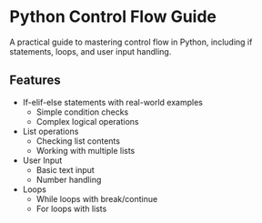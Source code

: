 # Python Control Flow Guide

A practical guide to mastering control flow in Python, including if statements, loops, and user input handling.

## Features

- If-elif-else statements with real-world examples
    - Simple condition checks
    - Complex logical operations
- List operations
    - Checking list contents
    - Working with multiple lists
- User Input
    - Basic text input
    - Number handling
- Loops
    - While loops with break/continue
    - For loops with lists
